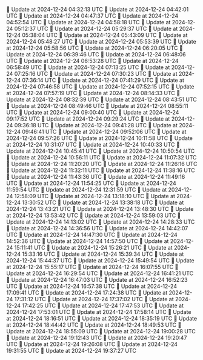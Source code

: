 🔄 Update at 2024-12-24 04:32:13 UTC
🔄 Update at 2024-12-24 04:42:01 UTC
🔄 Update at 2024-12-24 04:47:37 UTC
🔄 Update at 2024-12-24 04:52:54 UTC
🔄 Update at 2024-12-24 04:58:18 UTC
🔄 Update at 2024-12-24 05:12:37 UTC
🔄 Update at 2024-12-24 05:29:37 UTC
🔄 Update at 2024-12-24 05:38:04 UTC
🔄 Update at 2024-12-24 05:43:09 UTC
🔄 Update at 2024-12-24 05:48:27 UTC
🔄 Update at 2024-12-24 05:53:39 UTC
🔄 Update at 2024-12-24 05:58:56 UTC
🔄 Update at 2024-12-24 06:20:05 UTC
🔄 Update at 2024-12-24 06:39:46 UTC
🔄 Update at 2024-12-24 06:48:06 UTC
🔄 Update at 2024-12-24 06:53:28 UTC
🔄 Update at 2024-12-24 06:58:49 UTC
🔄 Update at 2024-12-24 07:13:25 UTC
🔄 Update at 2024-12-24 07:25:16 UTC
🔄 Update at 2024-12-24 07:30:23 UTC
🔄 Update at 2024-12-24 07:36:14 UTC
🔄 Update at 2024-12-24 07:41:29 UTC
🔄 Update at 2024-12-24 07:46:58 UTC
🔄 Update at 2024-12-24 07:52:15 UTC
🔄 Update at 2024-12-24 07:57:19 UTC
🔄 Update at 2024-12-24 08:14:33 UTC
🔄 Update at 2024-12-24 08:32:39 UTC
🔄 Update at 2024-12-24 08:43:51 UTC
🔄 Update at 2024-12-24 08:49:46 UTC
🔄 Update at 2024-12-24 08:55:11 UTC
🔄 Update at 2024-12-24 09:00:40 UTC
🔄 Update at 2024-12-24 09:17:52 UTC
🔄 Update at 2024-12-24 09:29:24 UTC
🔄 Update at 2024-12-24 09:36:18 UTC
🔄 Update at 2024-12-24 09:41:28 UTC
🔄 Update at 2024-12-24 09:46:41 UTC
🔄 Update at 2024-12-24 09:52:06 UTC
🔄 Update at 2024-12-24 09:57:26 UTC
🔄 Update at 2024-12-24 10:11:58 UTC
🔄 Update at 2024-12-24 10:31:07 UTC
🔄 Update at 2024-12-24 10:40:33 UTC
🔄 Update at 2024-12-24 10:45:41 UTC
🔄 Update at 2024-12-24 10:50:54 UTC
🔄 Update at 2024-12-24 10:56:11 UTC
🔄 Update at 2024-12-24 11:07:32 UTC
🔄 Update at 2024-12-24 11:20:20 UTC
🔄 Update at 2024-12-24 11:26:16 UTC
🔄 Update at 2024-12-24 11:32:11 UTC
🔄 Update at 2024-12-24 11:38:16 UTC
🔄 Update at 2024-12-24 11:43:36 UTC
🔄 Update at 2024-12-24 11:49:16 UTC
🔄 Update at 2024-12-24 11:54:25 UTC
🔄 Update at 2024-12-24 11:59:54 UTC
🔄 Update at 2024-12-24 12:31:59 UTC
🔄 Update at 2024-12-24 12:58:09 UTC
🔄 Update at 2024-12-24 13:18:10 UTC
🔄 Update at 2024-12-24 13:30:52 UTC
🔄 Update at 2024-12-24 13:38:18 UTC
🔄 Update at 2024-12-24 13:43:21 UTC
🔄 Update at 2024-12-24 13:48:30 UTC
🔄 Update at 2024-12-24 13:53:42 UTC
🔄 Update at 2024-12-24 13:59:03 UTC
🔄 Update at 2024-12-24 14:13:02 UTC
🔄 Update at 2024-12-24 14:28:33 UTC
🔄 Update at 2024-12-24 14:36:56 UTC
🔄 Update at 2024-12-24 14:42:07 UTC
🔄 Update at 2024-12-24 14:47:30 UTC
🔄 Update at 2024-12-24 14:52:36 UTC
🔄 Update at 2024-12-24 14:57:50 UTC
🔄 Update at 2024-12-24 15:11:41 UTC
🔄 Update at 2024-12-24 15:26:21 UTC
🔄 Update at 2024-12-24 15:33:16 UTC
🔄 Update at 2024-12-24 15:39:34 UTC
🔄 Update at 2024-12-24 15:44:37 UTC
🔄 Update at 2024-12-24 15:49:54 UTC
🔄 Update at 2024-12-24 15:55:17 UTC
🔄 Update at 2024-12-24 16:07:55 UTC
🔄 Update at 2024-12-24 16:29:54 UTC
🔄 Update at 2024-12-24 16:41:21 UTC
🔄 Update at 2024-12-24 16:47:03 UTC
🔄 Update at 2024-12-24 16:52:23 UTC
🔄 Update at 2024-12-24 16:57:38 UTC
🔄 Update at 2024-12-24 17:09:41 UTC
🔄 Update at 2024-12-24 17:24:38 UTC
🔄 Update at 2024-12-24 17:31:12 UTC
🔄 Update at 2024-12-24 17:37:02 UTC
🔄 Update at 2024-12-24 17:42:25 UTC
🔄 Update at 2024-12-24 17:47:53 UTC
🔄 Update at 2024-12-24 17:53:01 UTC
🔄 Update at 2024-12-24 17:58:14 UTC
🔄 Update at 2024-12-24 18:16:51 UTC
🔄 Update at 2024-12-24 18:35:19 UTC
🔄 Update at 2024-12-24 18:44:42 UTC
🔄 Update at 2024-12-24 18:49:53 UTC
🔄 Update at 2024-12-24 18:55:09 UTC
🔄 Update at 2024-12-24 19:00:28 UTC
🔄 Update at 2024-12-24 19:12:43 UTC
🔄 Update at 2024-12-24 19:20:47 UTC
🔄 Update at 2024-12-24 19:26:08 UTC
🔄 Update at 2024-12-24 19:31:55 UTC
🔄 Update at 2024-12-24 19:37:27 UTC
